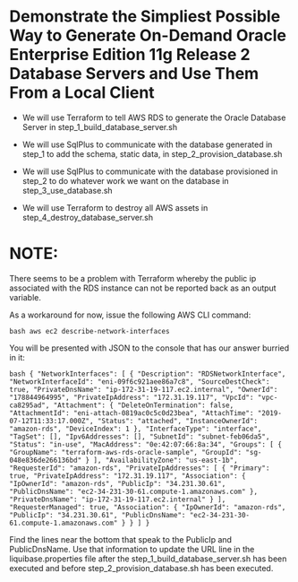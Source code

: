 Demonstrate the Simpliest Possible Way to Generate On-Demand Oracle Enterprise Edition 11g Release 2 Database Servers and Use Them From a Local Client
======================================================================================================================================================

* We will use Terraform to tell AWS RDS to generate the Oracle Database Server in step_1_build_database_server.sh

* We will use SqlPlus to communicate with the database generated in step_1 to add the schema, static data, in step_2_provision_database.sh

* We will use SqlPlus to communicate with the database provisioned in step_2 to do whatever work we want on the database in step_3_use_database.sh

* We will use Terraform to destroy all AWS assets in step_4_destroy_database_server.sh


NOTE:
=====

There seems to be a problem with Terraform whereby the public ip associated with the RDS instance can not be reported back as an output variable.

As a workaround for now, issue the following AWS CLI command:

``bash
aws ec2 describe-network-interfaces
``

You will be presented with JSON to the console that has our answer burried in it:

``bash
{
    "NetworkInterfaces": [
        {
            "Description": "RDSNetworkInterface",
            "NetworkInterfaceId": "eni-09f6c921aee86a7c8",
            "SourceDestCheck": true,
            "PrivateDnsName": "ip-172-31-19-117.ec2.internal",
            "OwnerId": "178844964995",
            "PrivateIpAddress": "172.31.19.117",
            "VpcId": "vpc-ca8295ad",
            "Attachment": {
                "DeleteOnTermination": false,
                "AttachmentId": "eni-attach-0819ac0c5c0d23bea",
                "AttachTime": "2019-07-12T11:33:17.000Z",
                "Status": "attached",
                "InstanceOwnerId": "amazon-rds",
                "DeviceIndex": 1
            },
            "InterfaceType": "interface",
            "TagSet": [],
            "Ipv6Addresses": [],
            "SubnetId": "subnet-feb06da5",
            "Status": "in-use",
            "MacAddress": "0e:42:07:66:8a:34",
            "Groups": [
                {
                    "GroupName": "terraform-aws-rds-oracle-sample",
                    "GroupId": "sg-048e836de266136bd"
                }
            ],
            "AvailabilityZone": "us-east-1b",
            "RequesterId": "amazon-rds",
            "PrivateIpAddresses": [
                {
                    "Primary": true,
                    "PrivateIpAddress": "172.31.19.117",
                    "Association": {
                        "IpOwnerId": "amazon-rds",
                        "PublicIp": "34.231.30.61",
                        "PublicDnsName": "ec2-34-231-30-61.compute-1.amazonaws.com"
                    },
                    "PrivateDnsName": "ip-172-31-19-117.ec2.internal"
                }
            ],
            "RequesterManaged": true,
            "Association": {
                "IpOwnerId": "amazon-rds",
                "PublicIp": "34.231.30.61",
                "PublicDnsName": "ec2-34-231-30-61.compute-1.amazonaws.com"
            }
        }
    ]
}
``

Find the lines near the bottom that speak to the PublicIp and PublicDnsName.  Use that information to update the URL line in the liquibase.properties file after the step_1_build_database_server.sh has been executed and before step_2_provision_database.sh has been executed.